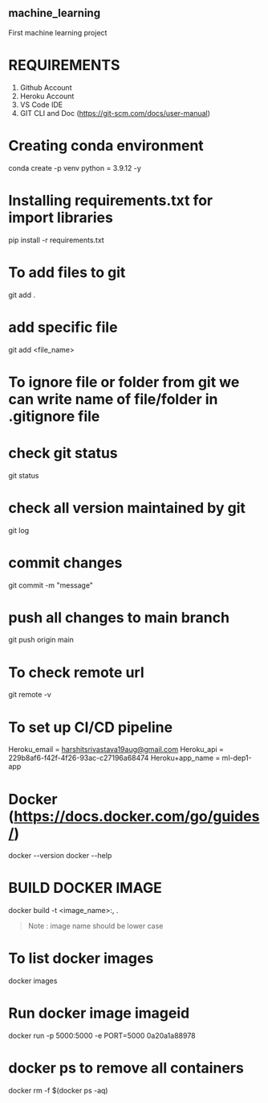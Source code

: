 ## machine_learning
First machine learning project

# REQUIREMENTS  #
1. Github Account
2. Heroku Account
3.  VS Code IDE
4.  GIT CLI and Doc (https://git-scm.com/docs/user-manual)


# Creating conda environment
conda create -p venv python = 3.9.12 -y

# Installing requirements.txt for import libraries
pip install -r requirements.txt


# To add files to git
git add .

# add specific file 
git add <file_name>


# To ignore file or folder from git we can write name of file/folder in .gitignore file

# check git status 
git status


# check all version maintained by git 
git log

# commit changes 
git commit -m "message"

# push all changes to main branch
git push origin main 


# To check remote url
git remote -v

# To set up CI/CD pipeline

Heroku_email = harshitsrivastava19aug@gmail.com
Heroku_api = 229b8af6-f42f-4f26-93ac-c27196a68474
Heroku+app_name = ml-dep1-app

# Docker (https://docs.docker.com/go/guides/)
docker --version
docker --help

# BUILD DOCKER IMAGE
docker build -t <image_name>:,<tagname> .

> Note : image name should be lower case

# To list docker images
docker images

# Run docker image imageid
docker run -p 5000:5000 -e PORT=5000 0a20a1a88978

# docker ps to remove all containers
docker rm -f $(docker ps -aq)



